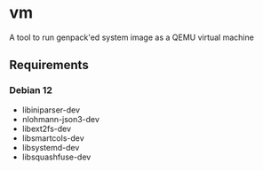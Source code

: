 # vm
A tool to run genpack'ed system image as a QEMU virtual machine

## Requirements

### Debian 12

- libiniparser-dev
- nlohmann-json3-dev
- libext2fs-dev
- libsmartcols-dev
- libsystemd-dev
- libsquashfuse-dev
